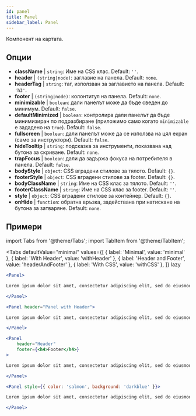 ```yaml
---
id: panel 
title: Panel
sidebar_label: Panel
---
```


Компонент на картата.

## Опции

* __className__ | `string`: Име на CSS клас. Default: `''`.
* __header__ | `(string|node)`: заглавие на панела. Default: `none`.
* __headerTag__ | `string`: таг, използван за заглавието на панела. Default: `'h3'`.
* __footer__ | `(string|node)`: колонтитул на панела. Default: `none`.
* __minimizable__ | `boolean`: дали панелът може да бъде сведен до минимум. Default: `false`.
* __defaultMinimized__ | `boolean`: контролира дали панелът да бъде минимизиран по подразбиране (приложимо само когато `minimizable` е зададено на `true`). Default: `false`.
* __fullscreen__ | `boolean`: дали панелът може да се използва на цял екран (само за инструктори). Default: `false`.
* __hideTooltip__ | `string`: подсказка за инструменти, показвана над бутона за скриване. Default: `none`.
* __trapFocus__ | `boolean`: дали да задържа фокуса на потребителя в панела. Default: `false`.
* __bodyStyle__ | `object`: CSS вградени стилове за тялото. Default: `{}`.
* __footerStyle__ | `object`: CSS вградени стилове за footer. Default: `{}`.
* __bodyClassName__ | `string`: Име на CSS клас за тялото. Default: `''`.
* __footerClassName__ | `string`: Име на CSS клас за footer. Default: `''`.
* __style__ | `object`: CSS вградени стилове за контейнер. Default: `{}`.
* __onHide__ | `function`: обратна връзка, задействана при натискане на бутона за затваряне. Default: `none`.


## Примери

import Tabs from '@theme/Tabs';
import TabItem from '@theme/TabItem';

<Tabs
    defaultValue="minimal"
    values={[
        { label: 'Minimal', value: 'minimal' },
        { label: 'With Header', value: 'withHeader' },
        { label: 'Header and Footer', value: 'headerAndFooter' },
        { label: 'With CSS', value: 'withCSS' },
    ]}
    lazy
>

<TabItem value="minimal">

```jsx live
<Panel>

Lorem ipsum dolor sit amet, consectetur adipiscing elit, sed do eiusmod tempor incididunt ut labore et dolore magna aliqua. Ut enim ad minim veniam, quis nostrud exercitation ullamco laboris nisi ut aliquip ex ea commodo consequat. Duis aute irure dolor in reprehenderit in voluptate velit esse cillum dolore eu fugiat nulla pariatur. Excepteur sint occaecat cupidatat non proident, sunt in culpa qui officia deserunt mollit anim id est laborum.

</Panel>
```

</TabItem>

<TabItem value="withHeader">

```jsx live
<Panel header="Panel with Header">

Lorem ipsum dolor sit amet, consectetur adipiscing elit, sed do eiusmod tempor incididunt ut labore et dolore magna aliqua. Ut enim ad minim veniam, quis nostrud exercitation ullamco laboris nisi ut aliquip ex ea commodo consequat. Duis aute irure dolor in reprehenderit in voluptate velit esse cillum dolore eu fugiat nulla pariatur. Excepteur sint occaecat cupidatat non proident, sunt in culpa qui officia deserunt mollit anim id est laborum.

</Panel>
```

</TabItem>

<TabItem value="headerAndFooter">

```jsx live
<Panel 
    header="Header" 
    footer={<h4>Footer</h4>}
>

Lorem ipsum dolor sit amet, consectetur adipiscing elit, sed do eiusmod tempor incididunt ut labore et dolore magna aliqua. Ut enim ad minim veniam, quis nostrud exercitation ullamco laboris nisi ut aliquip ex ea commodo consequat. Duis aute irure dolor in reprehenderit in voluptate velit esse cillum dolore eu fugiat nulla pariatur. Excepteur sint occaecat cupidatat non proident, sunt in culpa qui officia deserunt mollit anim id est laborum.

</Panel>
```

</TabItem>

<TabItem value="withCSS">

```jsx live
<Panel style={{ color: 'salmon', background: 'darkblue' }}>

Lorem ipsum dolor sit amet, consectetur adipiscing elit, sed do eiusmod tempor incididunt ut labore et dolore magna aliqua. Ut enim ad minim veniam, quis nostrud exercitation ullamco laboris nisi ut aliquip ex ea commodo consequat. Duis aute irure dolor in reprehenderit in voluptate velit esse cillum dolore eu fugiat nulla pariatur. Excepteur sint occaecat cupidatat non proident, sunt in culpa qui officia deserunt mollit anim id est laborum.

</Panel>
```

</TabItem>

</Tabs>
